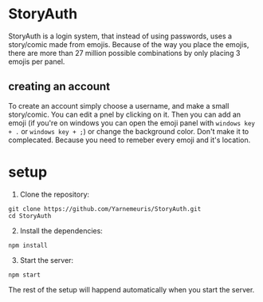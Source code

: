 # StoryAuth

StoryAuth is a login system, that instead of using passwords, uses a story/comic made from emojis. Because of the way you place the emojis, there are more than 27 million possible combinations by only placing 3 emojis per panel.

## creating an account
To create an account simply choose a username, and make a small story/comic. You can edit a pnel by clicking on it. Then you can add an emoji (if you're on windows you can open the emoji panel with `windows key + .` or `windows key + ;`) or change the background color. Don't make it to complecated. Because you need to remeber every emoji and it's location.

# setup
1. Clone the repository:
```shell
git clone https://github.com/Yarnemeuris/StoryAuth.git
cd StoryAuth
```
2. Install the dependencies:
```shell
npm install
```
3. Start the server:
```shell
npm start
```

The rest of the setup will happend automatically when you start the server.